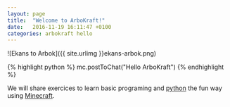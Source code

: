 ```yaml
---
layout: page
title:  "Welcome to ArboKraft!"
date:   2016-11-19 16:11:47 +0100
categories: arbokraft hello
---
```


![Ekans to Arbok]({{ site.urlimg }}ekans-arbok.png)

{% highlight python %}
mc.postToChat("Hello ArboKraft")
{% endhighlight %}

We will share exercices to learn basic programing and [python]  the fun way using [Minecraft][minecraft]. 

[minecraft]: https://minecraft.net/
[python]:   https://www.python.org/